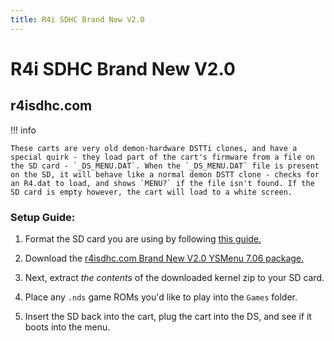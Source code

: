 ```yaml
---
title: R4i SDHC Brand New V2.0
---
```


# R4i SDHC Brand New V2.0
## r4isdhc.com

!!! info

    These carts are very old demon-hardware DSTTi clones, and have a special quirk - they load part of the cart's firmware from a file on the SD card - `_DS_MENU.DAT`. When the `_DS_MENU.DAT` file is present on the SD, it will behave like a normal demon DSTT clone - checks for an R4.dat to load, and shows `MENU?` if the file isn't found. If the SD card is empty however, the cart will load to a white screen.

### Setup Guide:

1. Format the SD card you are using by following [this guide.](https://wiki.hacks.guide/wiki/Formatting_an_SD_card)

1. Download the [r4isdhc.com Brand New V2.0 YSMenu 7.06 package.](https://github.com/Sanrax/YSMenu-Custom-Packages/releases/download/v7.06/r4isdhc.com.Brand-New.V2.0.YSMenu.7.06.zip)

1. Next, extract *the contents* of the downloaded kernel zip to your SD card.

1. Place any `.nds` game ROMs you'd like to play into the `Games` folder.

1. Insert the SD back into the cart, plug the cart into the DS, and see if it boots into the menu.
